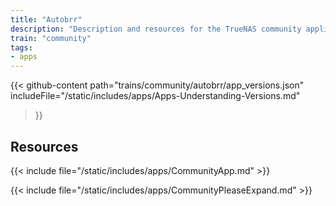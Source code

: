 ```yaml
---
title: "Autobrr"
description: "Description and resources for the TrueNAS community application called Autobrr."
train: "community"
tags:
- apps
---
```


{{< github-content 
    path="trains/community/autobrr/app_versions.json"
	includeFile="/static/includes/apps/Apps-Understanding-Versions.md"
>}}

## Resources

{{< include file="/static/includes/apps/CommunityApp.md" >}}

{{< include file="/static/includes/apps/CommunityPleaseExpand.md" >}}

<!--
<div class="docs-sections">

{{< doc-card title="<appname> Deployments" link="/resources/"
descr="How to deploy and configure the <appname> app." >}}

</div>
-->